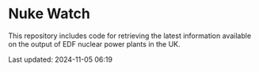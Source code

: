 # Nuke Watch

This repository includes code for retrieving the latest information available on the output of EDF nuclear power plants in the UK.

Last updated: 2024-11-05 06:19
